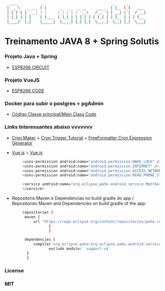 ```sh
  ____           _                               _     _
 |  _ \   _ __  | |      _   _   _ __     __ _  | |_  (_)   ___
 | | | | | '__| | |     | | | | | '_ \   / _` | | __| | |  / __|
 | |_| | | |    | |___  | |_| | | | | | | (_| | | |_  | | | (__
 |____/  |_|    |_____|  \__,_| |_| |_|  \__,_|  \__| |_|  \___|
```

# Treinamento JAVA 8 + Spring Solutis

### Projeto Java + Spring

 * [ESP8266 CIRCUIT](https://github.com/DrLunatic/ESP8266_MQTT_ANDROIDAPP/blob/master/NODEMCU%20ESP8266%20CIRCUIT.png)
 
### Projeto VueJS

* [ESP8266 CODE](https://github.com/DrLunatic/ESP8266_MQTT_ANDROIDAPP/blob/master/ESP8266_MQTT.ino)

### Docker para subir o postgres + pgAdmin

* [Código Classe principal/Main Class Code](https://github.com/DrLunatic/ESP8266_MQTT_ANDROIDAPP/blob/master/AndroidAppMainClassCODE)


### Links Interessantes abaixo vvvvvvv

* [Cron Maker](http://www.cronmaker.com)  + [Cron Trigger Tutorial](http://www.quartz-scheduler.org/documentation/quartz-2.3.0/tutorials/crontrigger.html) + [FreeFormatter Cron Expression Generator](https://www.freeformatter.com/cron-expression-generator-quartz.html) 

* [Vue.js](https://br.vuejs.org/v2/guide/index.html) + [Vue.js](https://hub.docker.com/_/postgres) 




```sh
        <uses-permission android:name="android.permission.WAKE_LOCK" />
        <uses-permission android:name="android.permission.INTERNET" />
        <uses-permission android:name="android.permission.ACCESS_NETWORK_STATE" />
        <uses-permission android:name="android.permission.READ_PHONE_STATE" />
```
```sh
        <service android:name="org.eclipse.paho.android.service.MqttService" >
        </service>
```

- Repositório Maven e Dependencias no build gradle do app / Repositories Maven and Dependencies on build gradle of the app:
```sh
        repositories {
         maven {
             url "https://repo.eclipse.org/content/repositories/paho-releases/"
                    }
                    }
```
```sh
         dependencies {
             compile('org.eclipse.paho:org.eclipse.paho.android.service:1.0.2') {
                    exclude module: 'support-v4'
          }
          }
```

### License
### MIT
